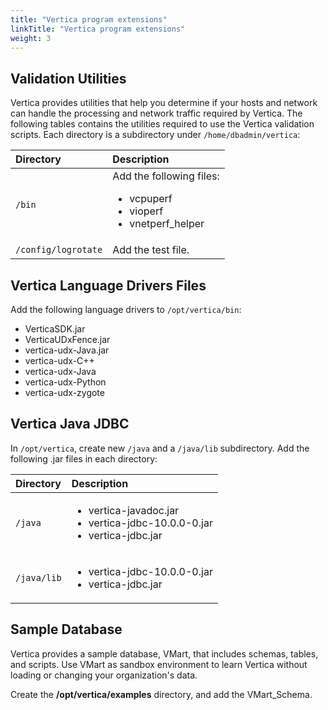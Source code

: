 ```yaml
---
title: "Vertica program extensions"
linkTitle: "Vertica program extensions"
weight: 3
---
```


## Validation Utilities

Vertica provides utilities that help you determine if your hosts and network can handle the processing and network traffic required by Vertica. The following tables contains the utilities required to use the Vertica validation scripts. Each directory is a subdirectory under `/home/dbadmin/vertica`:

| Directory           | Description      |
|:--------------------|:-----------------|
| `/bin`              | Add the following files:<ul><li>vcpuperf</li><li>vioperf</li><li>vnetperf_helper</li></ul> |
| `/config/logrotate` | Add the test file. |

## Vertica Language Drivers Files

Add the following language drivers to `/opt/vertica/bin`:

- VerticaSDK.jar
- VerticaUDxFence.jar
- vertica-udx-Java.jar
- vertica-udx-C++
- vertica-udx-Java
- vertica-udx-Python
- vertica-udx-zygote

## Vertica Java JDBC

In `/opt/vertica`, create new `/java` and a `/java/lib` subdirectory.
Add the following .jar files in each directory:

| Directory | Description           |
|:----------|:---------------------|
| `/java`     | <ul><li>vertica-javadoc.jar</li><li>vertica-jdbc-10.0.0-0.jar</li><li>vertica-jdbc.jar</li></ul> |
| `/java/lib` | <ul><li>vertica-jdbc-10.0.0-0.jar</li><li>vertica-jdbc.jar</li></ul> |

## Sample Database

Vertica provides a sample database, VMart, that includes schemas, tables, and scripts. Use VMart as sandbox environment to learn Vertica without loading or changing your organization's data.

Create the **/opt/vertica/examples** directory, and add the VMart_Schema.